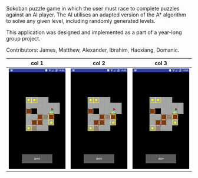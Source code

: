 Sokoban puzzle game in which the user must race to complete puzzles 
against an AI player. The AI utilises an adapted version of the A*
algorithm to solve any given level, including randomly generated
levels.

This application was designed and implemented as a part of
a year-long group project.

Contributors: James, Matthew, Alexander, Ibrahim, Haoxiang, Domanic.

| col 1      | col 2      | col 3      |
|------------|-------------|-------------|
|![Screen](Docs/preview3.png)|![Screen](Docs/preview3.png)|![Screen](Docs/preview3.png)
